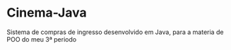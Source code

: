 # Cinema-Java
Sistema de compras de ingresso desenvolvido em Java, para a materia de POO do meu 3ª periodo

